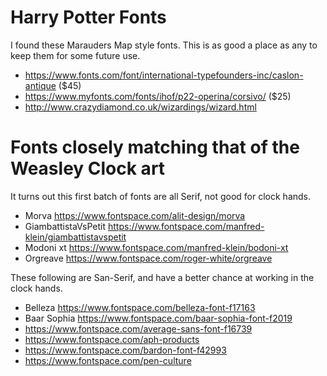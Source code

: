 # Harry Potter Fonts

 I found these Marauders Map style fonts. This is as good a place as
 any to keep them for some future use.

* <https://www.fonts.com/font/international-typefounders-inc/caslon-antique>  ($45)
* <https://www.myfonts.com/fonts/ihof/p22-operina/corsivo/> ($25)
* <http://www.crazydiamond.co.uk/wizardings/wizard.html>


# Fonts closely matching that of the Weasley Clock art

It turns out this first batch of fonts are all Serif, not good for clock hands.

* Morva <https://www.fontspace.com/alit-design/morva>
* GiambattistaVsPetit <https://www.fontspace.com/manfred-klein/giambattistavspetit>
* Modoni xt <https://www.fontspace.com/manfred-klein/bodoni-xt>
* Orgreave <https://www.fontspace.com/roger-white/orgreave>


These following are San-Serif, and have a better chance at working in the clock hands.

* Belleza <https://www.fontspace.com/belleza-font-f17163>
* Baar Sophia <https://www.fontspace.com/baar-sophia-font-f2019>
* <https://www.fontspace.com/average-sans-font-f16739>
* <https://www.fontspace.com/aph-products>
* <https://www.fontspace.com/bardon-font-f42993>
* <https://www.fontspace.com/pen-culture>

